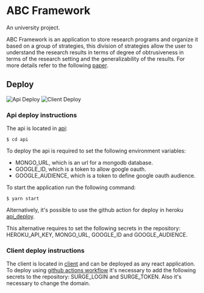 # ABC Framework

An university project.

ABC Framework is an application to store research programs and organize it based on a group of strategies, this division of strategies allow the user to understand the research results in terms of degree of obtrusiveness in terms of the research setting and the generalizability of the results. For more details refer to the following [paper](https://link.springer.com/chapter/10.1007/978-3-030-32489-6_2).


## Deploy
![Api Deploy](https://github.com/fmota0/abc_framework/workflows/Api%20Deploy/badge.svg)
![Client Deploy](https://github.com/fmota0/abc_framework/workflows/Client%20Deploy/badge.svg)

### Api deploy instructions

The api is located in [api](api/):

`$ cd api`

To deploy the api is required to set the following environment variables:
 - MONGO_URL, which is an url for a mongodb database. 
 - GOOGLE_ID, which is a token to allow google oauth.
 - GOOGLE_AUDIENCE, which is a token to define google oauth audience.

To start the application run the following command:

`$ yarn start`

Alternatively, it's possible to use the github action for deploy in heroku [api_deploy](.github/workflows/api_deploy.yml).

This alternative requires to set the following secrets in the repository: HEROKU_API_KEY, MONGO_URL, GOOGLE_ID and GOOGLE_AUDIENCE.

### Client deploy instructions

The client is located in [client](client) and can be deployed as any react application. To deploy using [github actions workflow](.github/workflows/client_deploy.yml) it's necessary to add the following secrets to the repository: SURGE_LOGIN and SURGE_TOKEN. Also it's necessary to change the domain.